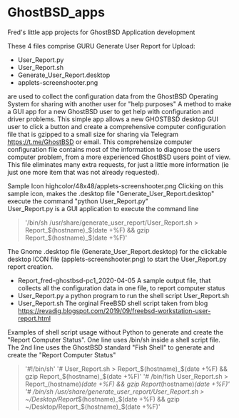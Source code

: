 # GhostBSD_apps
Fred's  little app projects for GhostBSD Application development

These 4 files comprise GURU  Generate User Report for Upload: 
  * User_Report.py 
  * User_Report.sh
  * Generate_User_Report.desktop  
  * applets-screenshooter.png  
  
are used to collect the configuration data from the GhostBSD Operating System for sharing with another user for "help purposes"   A method to make a GUI app for a new GhostBSD user to get help with configuration and driver problems.   This simple app allows a new GHOSTBSD desktop GUI user to click a button and create a comprehensive computer configuration file that is gzipped to a small size for sharing via Telegram https://t.me/GhostBSD or email.   This comprehensize computer configuration file contains most of the information to diagnose the users computer problem, from a more experienced GhostBSD users point of view.  This file eliminates many extra requests, for just a little more information (ie just one more item that was not already requested).

Sample Icon highcolor/48x48/applets-screenshooter.png   Clicking on this sample icon,  makes the .desktop file 
"Generate_User_Report.desktop" execute the command "python User_Report.py"   
User_Report.py is a GUI application to execute the command line 
>'/bin/sh /usr/share/generate_user_report/User_Report.sh   > Report_$(hostname)_$(date +%F) && gzip Report_$(hostname)_$(date +%F)'
>

The Gnome .desktop file (Generate_User_Report.desktop) for the clickable desktop ICON file (applets-screenshooter.png)
to start the User_Report.py report creation.
* Report_fred-ghostbsd-pc1_2020-04-05   A sample output file, that collects all the configuration data in one file, to report computer status
* User_Report.py   a python program to  run the shell script User_Report.sh  
* User_Report.sh   The orginal FreeBSD shell script taken from blog  https://revadig.blogspot.com/2019/09/freebsd-workstation-user-report.html

Examples of shell script usage without Python to generate and create the "Report Computer Status".  One line uses /bin/sh inside a shell script file.  The 2nd line uses the GhostBSD standard "Fish Shell" to generate and create the "Report Computer Status" 
> '#!/bin/sh'
> '# User_Report.sh  > Report_$(hostname)_$(date +%F) && gzip Report_$(hostname)_$(date +%F)'
> '# /bin/fish User_Report.sh  > Report_(hostname)_(date +%F) && gzip Report_(hostname)_(date +%F)'
> '# /bin/sh /usr/share/generate_user_report/User_Report.sh > ~/Desktop/Report_$(hostname)_$(date +%F) && gzip ~/Desktop/Report_$(hostname)_$(date +%F)'
>
